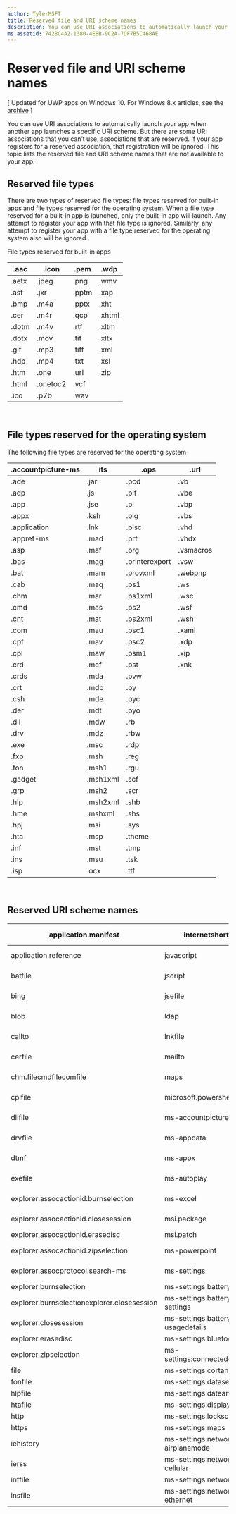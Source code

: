 ```yaml
---
author: TylerMSFT
title: Reserved file and URI scheme names
description: You can use URI associations to automatically launch your app when another app launches a specific URI scheme.
ms.assetid: 7428C4A2-1380-4EBB-9C2A-7DF7B5C468AE
---
```

# Reserved file and URI scheme names


\[ Updated for UWP apps on Windows 10. For Windows 8.x articles, see the [archive](http://go.microsoft.com/fwlink/p/?linkid=619132) \]


You can use URI associations to automatically launch your app when another app launches a specific URI scheme. But there are some URI associations that you can’t use, associations that are reserved. If your app registers for a reserved association, that registration will be ignored. This topic lists the reserved file and URI scheme names that are not available to your app.

## Reserved file types


There are two types of reserved file types: file types reserved for built-in apps and file types reserved for the operating system. When a file type reserved for a built-in app is launched, only the built-in app will launch. Any attempt to register your app with that file type is ignored. Similarly, any attempt to register your app with a file type reserved for the operating system also will be ignored.

File types reserved for built-in apps

| .aac  | .icon    | .pem  | .wdp   |
|-------|----------|-------|--------|
| .aetx | .jpeg    | .png  | .wmv   |
| .asf  | .jxr     | .pptm | .xap   |
| .bmp  | .m4a     | .pptx | .xht   |
| .cer  | .m4r     | .qcp  | .xhtml |
| .dotm | .m4v     | .rtf  | .xltm  |
| .dotx | .mov     | .tif  | .xltx  |
| .gif  | .mp3     | .tiff | .xml   |
| .hdp  | .mp4     | .txt  | .xsl   |
| .htm  | .one     | .url  | .zip   |
| .html | .onetoc2 | .vcf  |        |
| .ico  | .p7b     | .wav  |        |
 

## File types reserved for the operating system


The following file types are reserved for the operating system

| .accountpicture-ms | its      | .ops           | .url      |
|--------------------|----------|----------------|-----------|
| .ade               | .jar     | .pcd           | .vb       |
| .adp               | .js      | .pif           | .vbe      |
| .app               | .jse     | .pl            | .vbp      |
| .appx              | .ksh     | .plg           | .vbs      |
| .application       | .lnk     | .plsc          | .vhd      |
| .appref-ms         | .mad     | .prf           | .vhdx     |
| .asp               | .maf     | .prg           | .vsmacros |
| .bas               | .mag     | .printerexport | .vsw      |
| .bat               | .mam     | .provxml       | .webpnp   |
| .cab               | .maq     | .ps1           | .ws       |
| .chm               | .mar     | .ps1xml        | .wsc      |
| .cmd               | .mas     | .ps2           | .wsf      |
| .cnt               | .mat     | .ps2xml        | .wsh      |
| .com               | .mau     | .psc1          | .xaml     |
| .cpf               | .mav     | .psc2          | .xdp      |
| .cpl               | .maw     | .psm1          | .xip      |
| .crd               | .mcf     | .pst           | .xnk      |
| .crds              | .mda     | .pvw           |           |
| .crt               | .mdb     | .py            |           |
| .csh               | .mde     | .pyc           |           |
| .der               | .mdt     | .pyo           |           |
| .dll               | .mdw     | .rb            |           |
| .drv               | .mdz     | .rbw           |           |
| .exe               | .msc     | .rdp           |           |
| .fxp               | .msh     | .reg           |           |
| .fon               | .msh1    | .rgu           |           |
| .gadget            | .msh1xml | .scf           |           |
| .grp               | .msh2    | .scr           |           |
| .hlp               | .msh2xml | .shb           |           |
| .hme               | .mshxml  | .shs           |           |
| .hpj               | .msi     | .sys           |           |
| .hta               | .msp     | .theme         |           |
| .inf               | .mst     | .tmp           |           |
| .ins               | .msu     | .tsk           |           |
| .isp               | .ocx     | .ttf           |           |
 

## Reserved URI scheme names


| application.manifest                        | internetshortcut                      | ms-settings:network-mobilehotspot | shbfile                 |
|---------------------------------------------|---------------------------------------|-----------------------------------|-------------------------|
| application.reference                       | javascript                            | ms-settings:network-proxy         | shcmdfile               |
| batfile                                     | jscript                               | ms-settings:network-wifi          | shsfile                 |
| bing                                        | jsefile                               | ms-settings:nfctransactions       | smb                     |
| blob                                        | ldap                                  | ms-settings:notifications         | stickynotes             |
| callto                                      | lnkfile                               | ms-settings:personalization       | sysfile                 |
| cerfile                                     | mailto                                | ms-settings:privacy-calendar      | tel                     |
| chm.filecmdfilecomfile                      | maps                                  | ms-settings:privacy-contacts      | telnet                  |
| cplfile                                     | microsoft.powershellscript.1          | ms-settings:privacy-customdevices | tn3270                  |
| dllfile                                     | ms-accountpictureprovider             | ms-settings:privacy-feedback      | ttffile                 |
| drvfile                                     | ms-appdata                            | ms-settings:privacy-location      | unknown                 |
| dtmf                                        | ms-appx                               | ms-settings:privacy-messaging     | usertileprovider        |
| exefile                                     | ms-autoplay                           | ms-settings:privacy-microphone    | vbefile                 |
| explorer.assocactionid.burnselection        | ms-excel                              | ms-settings:privacy-speechtyping  | vbscript                |
| explorer.assocactionid.closesession         | msi.package                           | ms-settings:privacy-webcam        | vbsfile                 |
| explorer.assocactionid.erasedisc            | msi.patch                             | ms-settings:proximity             | wallet                  |
| explorer.assocactionid.zipselection         | ms-powerpoint                         | ms-settings:regionlanguage        | windows.gadget          |
| explorer.assocprotocol.search-ms            | ms-settings                           | ms-settings:screenrotation        | windowsmediacenterapp   |
| explorer.burnselection                      | ms-settings:batterysaver              | ms-settings:speech                | windowsmediacenterssl   |
| explorer.burnselectionexplorer.closesession | ms-settings:batterysaver-settings     | ms-settings:storagesense          | windowsmediacenterweb   |
| explorer.closesession                       | ms-settings:batterysaver-usagedetails | ms-settings:windowsupdate         | wmp11.assocprotocol.mms |
| explorer.erasedisc                          | ms-settings:bluetooth                 | ms-settings:workplace             | wsffile                 |
| explorer.zipselection                       | ms-settings:connecteddevices          | ms-windows-store                  | wsfile                  |
| file                                        | ms-settings:cortanasearch             | ms-word                           | wshfile                 |
| fonfile                                     | ms-settings:datasense                 | ocxfile                           | xbls                    |
| hlpfile                                     | ms-settings:dateandtime               | office                            | zune                    |
| htafile                                     | ms-settings:display                   | onenote                           |                         |
| http                                        | ms-settings:lockscreen                | piffile                           |                         |
| https                                       | ms-settings:maps                      | regfile                           |                         |
| iehistory                                   | ms-settings:network-airplanemode      | res                               |                         |
| ierss                                       | ms-settings:network-cellular          | rlogin                            |                         |
| inffile                                     | ms-settings:network-dialup            | scrfile                           |                         |
| insfile                                     | ms-settings:network-ethernet          | scriptletfile                     |                         |

 

 

 
